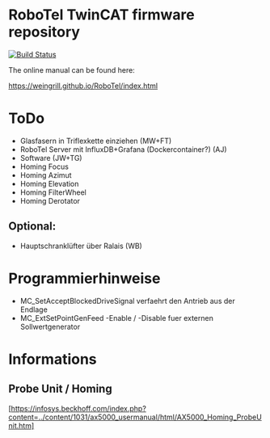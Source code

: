 # RoboTel TwinCAT firmware repository

[![Build Status](https://travis-ci.com/weingrill/RoboTel.svg?branch=master)](https://travis-ci.com/weingrill/RoboTel)

The online manual can be found here:

https://weingrill.github.io/RoboTel/index.html

# ToDo
* Glasfasern in Triflexkette einziehen (MW+FT)
* RoboTel Server mit InfluxDB+Grafana (Dockercontainer?) (AJ)
* Software (JW+TG)
* Homing Focus
* Homing Azimut
* Homing Elevation
* Homing FilterWheel
* Homing Derotator

## Optional:
* Hauptschranklüfter über Ralais (WB)

# Programmierhinweise
* MC_SetAcceptBlockedDriveSignal verfaehrt den Antrieb aus der Endlage
* MC_ExtSetPointGenFeed -Enable / -Disable fuer externen Sollwertgenerator

# Informations
## Probe Unit / Homing
[https://infosys.beckhoff.com/index.php?content=../content/1031/ax5000_usermanual/html/AX5000_Homing_ProbeUnit.htm]
